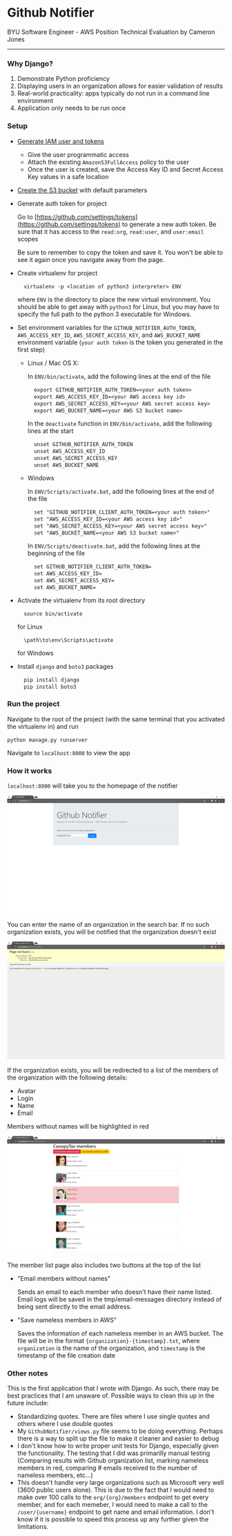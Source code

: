 # Github Notifier

BYU Software Engineer - AWS Position Technical Evaluation by Cameron Jones

* * * 

### Why Django?

1. Demonstrate Python proficiency
2. Displaying users in an organization allows for easier validation of results
3. Real-world practicality: apps typically do not run in a command line environment
4. Application only needs to be run once

### Setup
* [Generate IAM user and tokens](https://console.aws.amazon.com/iam)

    * Give the user programmatic access
    * Attach the existing `AmazonS3FullAccess` policy to the user
    * Once the user is created, save the Access Key ID and Secret Access Key values in a safe location

* [Create the S3 bucket](https://console.aws.amazon.com/s3) with default parameters

* Generate auth token for project

    Go to [https://github.com/settings/tokens](https://github.com/settings/tokens) to generate a new auth token. Be sure that it has access to the `read:org`, `read:user`, and `user:email` scopes 
    
    Be sure to remember to copy the token and save it. You won't be able to see it again once you navigate away from the page.

* Create virtualenv for project

        virtualenv -p <location of python3 interpreter> ENV
    
    where `ENV` is the directory to place the new virtual environment. You should be able to get away with `python3` for Linux, but you may have to specify the full path to the python 3 executable for Windows.

* Set environment variables for the `GITHUB_NOTIFIER_AUTH_TOKEN`, `AWS_ACCESS_KEY_ID`, `AWS_SECRET_ACCESS_KEY`, and `AWS_BUCKET_NAME` environment variable (`your auth token` is the token you generated in the first step)

    * Linux / Mac OS X:
        
        In `ENV/bin/activate`, add the following lines at the end of the file
    
            export GITHUB_NOTIFIER_AUTH_TOKEN=<your auth token>
            export AWS_ACCESS_KEY_ID=<your AWS access key id>
            export AWS_SECRET_ACCESS_KEY=<your AWS secret access key>
            export AWS_BUCKET_NAME=<your AWS S3 bucket name>
            
        In the `deactivate` function in `ENV/bin/activate`, add the following lines at the start
        
            unset GITHUB_NOTIFIER_AUTH_TOKEN
            unset AWS_ACCESS_KEY_ID
            unset AWS_SECRET_ACCESS_KEY
            unset AWS_BUCKET_NAME
    
    * Windows
    
        In `ENV/Scripts/activate.bat`, add the following lines at the end of the file

            set "GITHUB_NOTIFIER_CLIENT_AUTH_TOKEN=<your auth token>"
            set "AWS_ACCESS_KEY_ID=<your AWS access key id>"
            set "AWS_SECRET_ACCESS_KEY=<your AWS secret access key>"
            set "AWS_BUCKET_NAME=<your AWS S3 bucket name>"
        
        In `ENV/Scripts/deactivate.bat`, add the following lines at the beginning of the file
        
            set GITHUB_NOTIFIER_CLIENT_AUTH_TOKEN=
            set AWS_ACCESS_KEY_ID=
            set AWS_SECRET_ACCESS_KEY=
            set AWS_BUCKET_NAME=

* Activate the virtualenv from its root directory

        source bin/activate
    for Linux
    
        \path\to\env\Scripts\activate
    for Windows
    
* Install `django` and `boto3` packages

        pip install django
        pip install boto3

    
    
### Run the project

Navigate to the root of the project (with the same terminal that you activated the virtualenv in) and run

    python manage.py runserver

Navigate to `localhost:8000` to view the app

### How it works

`localhost:8000` will take you to the homepage of the notifier

![Homepage image](./screenshots/home-screen.png)

You can enter the name of an organization in the search bar. If no such organization exists, you will be notified that the organization doesn't exist

![Not Found image](./screenshots/404.png)

If the organization exists, you will be redirected to a list of the members of the organization with the following details:

* Avatar
* Login
* Name
* Email

Members without names will be highlighted in red

![Member List image](./screenshots/member-list.png)

The member list page also includes two buttons at the top of the list

* "Email members without names"

    Sends an email to each member who doesn't have their name listed. Email logs will be saved in the tmp/email-messages directory instead of being sent directly to the email address.

* "Save nameless members in AWS"

    Saves the information of each nameless member in an AWS bucket. The file will be in the format `{organization}-{timestamp}.txt`, where `organization` is the name of the organization, and `timestamp` is the timestamp of the file creation date


### Other notes

This is the first application that I wrote with Django. As such, there may be best practices that I am unaware of. Possible ways to clean this up in the future include:

* Standardizing quotes. There are files where I use single quotes and others where I use double quotes
* My `GithubNotifier/views.py` file seems to be doing everything. Perhaps there is a way to split up the file to make it cleaner and easier to debug
* I don't know how to write proper unit tests for Django, especially given the functionality. The testing that I did was primarilly manual testing (Comparing results with Github organization list, marking nameless members in red, comparing # emails received to the number of nameless members, etc...)
* This doesn't handle very large organizations such as Microsoft very well (3600 public users alone). This is due to the fact that I would need to make over 100 calls to the `org/{org}/members` endpoint to get every member, and for each memeber, I would need to make a call to the `/user/{username}` endpoint to get name and email information. I don't know if it is possible to speed this process up any further given the limitations.